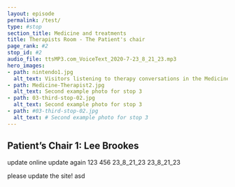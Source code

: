 ```yaml
---
layout: episode
permalink: /test/
type: #stop
section_title: Medicine and treatments
title: Therapists Room - The Patient's chair
page_rank: #2
stop_id: #2
audio_file: ttsMP3.com_VoiceText_2020-7-23_8_21_23.mp3
hero_images:
- path: nintendo1.jpg
  alt_text: Visitors listening to therapy conversations in the Medicine Galleries at the Science Museum. Image © The Board of Trustees of the Science Museum, London
- path: Medicine-Therapist2.jpg
  alt_text: Second example photo for stop 3
- path: 03-third-stop-02.jpg
  alt_text: Second example photo for stop 3
- path: #03-third-stop-02.jpg
  alt_text: # Second example photo for stop 3
---
```


## Patient’s Chair 1: Lee Brookes

update online
update again 123
456
23_8_21_23
23_8_21_23

please update the site!
asd
